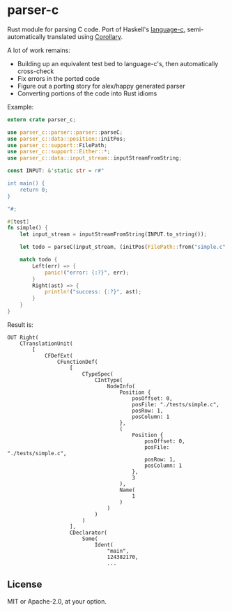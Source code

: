 # parser-c

Rust module for parsing C code. Port of Haskell's [language-c](https://github.com/visq/language-c), semi-automatically translated using [Corollary](https://github.com/tcr/corrode-but-in-rust).

A lot of work remains:

* Building up an equivalent test bed to language-c's, then automatically cross-check
* Fix errors in the ported code
* Figure out a porting story for alex/happy generated parser
* Converting portions of the code into Rust idioms

Example:

```rust
extern crate parser_c;

use parser_c::parser::parser::parseC;
use parser_c::data::position::initPos;
use parser_c::support::FilePath;
use parser_c::support::Either::*;
use parser_c::data::input_stream::inputStreamFromString;

const INPUT: &'static str = r#"

int main() {
    return 0;
}

"#;

#[test]
fn simple() {
    let input_stream = inputStreamFromString(INPUT.to_string());

    let todo = parseC(input_stream, (initPos(FilePath::from("simple.c".to_string()))));

    match todo {
        Left(err) => {
            panic!("error: {:?}", err);
        }
        Right(ast) => {
            println!("success: {:?}", ast);
        }
    }
}
```

Result is:

```
OUT Right(
    CTranslationUnit(
        [
            CFDefExt(
                CFunctionDef(
                    [
                        CTypeSpec(
                            CIntType(
                                NodeInfo(
                                    Position {
                                        posOffset: 0,
                                        posFile: "./tests/simple.c",
                                        posRow: 1,
                                        posColumn: 1
                                    },
                                    (
                                        Position {
                                            posOffset: 0,
                                            posFile: "./tests/simple.c",
                                            posRow: 1,
                                            posColumn: 1
                                        },
                                        3
                                    ),
                                    Name(
                                        1
                                    )
                                )
                            )
                        )
                    ],
                    CDeclarator(
                        Some(
                            Ident(
                                "main",
                                124382170,
                                ...
```

## License

MIT or Apache-2.0, at your option.